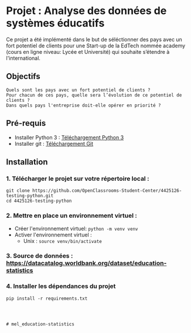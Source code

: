 # Projet : Analyse des données de systèmes éducatifs

Ce projet a été implémenté dans le but de séléctionner des pays avec un fort potentiel de clients pour 
une Start-up de la EdTech nommée academy (cours en ligne niveau: Lycée et Université) qui souhaite s’étendre à l'international.

## Objectifs

    Quels sont les pays avec un fort potentiel de clients ?
    Pour chacun de ces pays, quelle sera l’évolution de ce potentiel de clients ?
    Dans quels pays l'entreprise doit-elle opérer en priorité ?


## Pré-requis

* Installer Python 3 : [Téléchargement Python 3](https://www.python.org/downloads/)
* Installer git : [Téléchargement Git](https://git-scm.com/book/fr/v2/D%C3%A9marrage-rapide-Installation-de-Git)

## Installation

### 1. Télécharger le projet sur votre répertoire local : 
```
git clone https://github.com/OpenClassrooms-Student-Center/4425126-testing-python.git 
cd 4425126-testing-python
```
### 2. Mettre en place un environnement virtuel :
* Créer l'environnement virtuel: `python -m venv venv`
* Activer l'environnement virtuel :
    * Unix : `source venv/bin/activate`

### 3. Source de données : https://datacatalog.worldbank.org/dataset/education-statistics
    
### 4. Installer les dépendances du projet
```
pip install -r requirements.txt




# mel_education-statistics
